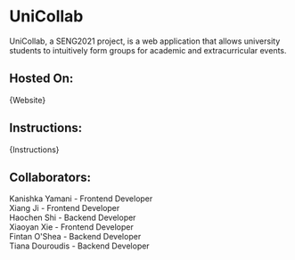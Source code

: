 # UniCollab
UniCollab, a SENG2021 project, is a web application that allows university students to intuitively form groups for academic and extracurricular events.
## Hosted On:
{Website}
## Instructions:
{Instructions}
## Collaborators:
Kanishka Yamani - Frontend Developer  
Xiang Ji - Frontend Developer  
Haochen Shi - Backend Developer  
Xiaoyan Xie - Frontend Developer  
Fintan O'Shea - Backend Developer  
Tiana Douroudis - Backend Developer  
